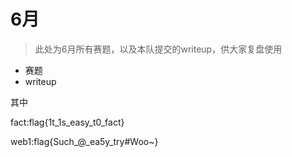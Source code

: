 # 6月

> 此处为6月所有赛题，以及本队提交的writeup，供大家复盘使用

* 赛题
* writeup

其中

fact:flag{1t_1s_easy_t0_fact}

web1:flag{Such_@_ea5y_try#Woo~}